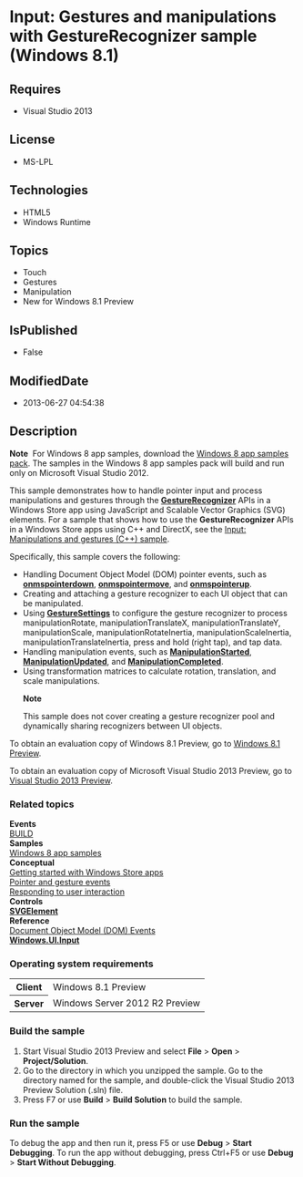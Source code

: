 # Input: Gestures and manipulations with GestureRecognizer sample (Windows 8.1)
## Requires
* Visual Studio 2013
## License
* MS-LPL
## Technologies
* HTML5
* Windows Runtime
## Topics
* Touch
* Gestures
* Manipulation
* New for Windows 8.1 Preview
## IsPublished
* False
## ModifiedDate
* 2013-06-27 04:54:38
## Description

<div id="mainSection">
<p class="note"><b>Note</b>&nbsp;&nbsp;For Windows&nbsp;8 app samples, download the <a href="http://go.microsoft.com/fwlink/p/?LinkId=301698">
Windows&nbsp;8 app samples pack</a>. The samples in the Windows&nbsp;8 app samples pack will build and run only on Microsoft Visual Studio&nbsp;2012.</p>
<p>This sample demonstrates how to handle pointer input and process manipulations and gestures through the
<a href="http://msdn.microsoft.com/library/windows/apps/br241937"><b>GestureRecognizer</b></a>&nbsp;APIs in a Windows Store app using JavaScript and Scalable Vector Graphics (SVG) elements. For a sample that shows how to use the
<b>GestureRecognizer</b>&nbsp;APIs in a Windows Store apps using C&#43;&#43; and DirectX, see the
<a href="http://go.microsoft.com/fwlink/p/?linkid=258347">Input: Manipulations and gestures (C&#43;&#43;) sample</a>.
</p>
<p>Specifically, this sample covers the following:</p>
<ul>
<li>Handling Document Object Model (DOM) pointer events, such as <a href="http://msdn.microsoft.com/library/windows/apps/hh465891">
<b>onmspointerdown</b></a>, <a href="http://msdn.microsoft.com/library/windows/apps/hh465899">
<b>onmspointermove</b></a>, and <a href="http://msdn.microsoft.com/library/windows/apps/hh465912">
<b>onmspointerup</b></a>. </li><li>Creating and attaching a gesture recognizer to each UI object that can be manipulated.
</li><li>Using <a href="http://msdn.microsoft.com/library/windows/apps/br241971"><b>GestureSettings</b></a> to configure the gesture recognizer to process manipulationRotate, manipulationTranslateX, manipulationTranslateY, manipulationScale, manipulationRotateInertia,
 manipulationScaleInertia, manipulationTranslateInertia, press and hold (right tap), and tap data.
</li><li>Handling manipulation events, such as <a href="http://msdn.microsoft.com/library/windows/apps/br241957">
<b>ManipulationStarted</b></a>, <a href="http://msdn.microsoft.com/library/windows/apps/br241958">
<b>ManipulationUpdated</b></a>, and <a href="http://msdn.microsoft.com/library/windows/apps/br241955">
<b>ManipulationCompleted</b></a>. </li><li>Using transformation matrices to calculate rotation, translation, and scale manipulations.
<p></p>
<p class="note"><b>Note</b>&nbsp;&nbsp;</p>
<p class="note">This sample does not cover creating a gesture recognizer pool and dynamically sharing recognizers between UI objects.</p>
<p></p>
<p></p>
</li></ul>
<p></p>
<p>To obtain an evaluation copy of Windows&nbsp;8.1 Preview, go to <a href="http://go.microsoft.com/fwlink/p/?linkid=301696">
Windows&nbsp;8.1 Preview</a>.</p>
<p>To obtain an evaluation copy of Microsoft Visual Studio&nbsp;2013 Preview, go to <a href="http://go.microsoft.com/fwlink/p/?linkid=301697">
Visual Studio&nbsp;2013 Preview</a>.</p>
<h3><a id="related_topics"></a>Related topics</h3>
<dl><dt><b>Events</b> </dt><dt><a href="http://go.microsoft.com/fwlink/?LinkID=306692">BUILD</a> </dt><dt><b>Samples</b> </dt><dt><a href="http://go.microsoft.com/fwlink/p/?LinkID=227694">Windows 8 app samples</a>
</dt><dt><b>Conceptual</b> </dt><dt><a href="http://msdn.microsoft.com/library/windows/apps/">Getting started with Windows Store apps</a>
</dt><dt><a href="http://msdn.microsoft.com/library/windows/apps/hh673557">Pointer and gesture events</a>
</dt><dt><a href="http://msdn.microsoft.com/library/windows/apps/hh700412">Responding to user interaction</a>
</dt><dt><b>Controls</b> </dt><dt><a href="http://msdn.microsoft.com/library/windows/apps/hh868960"><b>SVGElement</b></a>
</dt><dt><b>Reference</b> </dt><dt><a href="http://msdn.microsoft.com/library/windows/apps/hh767307">Document Object Model (DOM) Events</a>
</dt><dt><a href="http://msdn.microsoft.com/library/windows/apps/br242084"><b>Windows.UI.Input</b></a>
</dt></dl>
<h3>Operating system requirements</h3>
<table>
<tbody>
<tr>
<th>Client</th>
<td><dt>Windows&nbsp;8.1 Preview </dt></td>
</tr>
<tr>
<th>Server</th>
<td><dt>Windows Server&nbsp;2012&nbsp;R2 Preview </dt></td>
</tr>
</tbody>
</table>
<h3>Build the sample</h3>
<p></p>
<ol>
<li>Start Visual Studio&nbsp;2013 Preview and select <b>File</b> &gt; <b>Open</b> &gt;
<b>Project/Solution</b>. </li><li>Go to the directory in which you unzipped the sample. Go to the directory named for the sample, and double-click the Visual Studio&nbsp;2013 Preview Solution (.sln) file.
</li><li>Press F7 or use <b>Build</b> &gt; <b>Build Solution</b> to build the sample. </li></ol>
<p></p>
<h3>Run the sample</h3>
<p>To debug the app and then run it, press F5 or use <b>Debug</b> &gt; <b>Start Debugging</b>. To run the app without debugging, press Ctrl&#43;F5 or use
<b>Debug</b> &gt; <b>Start Without Debugging</b>. </p>
</div>
